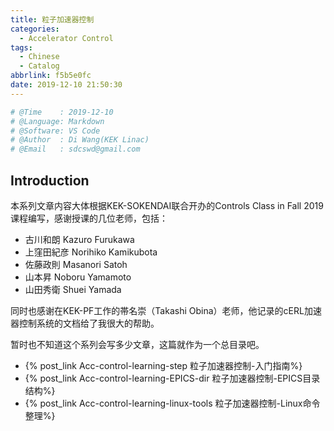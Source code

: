 ```yaml
---
title: 粒子加速器控制
categories:
  - Accelerator Control
tags:
  - Chinese
  - Catalog
abbrlink: f5b5e0fc
date: 2019-12-10 21:50:30
---
```


```python
# @Time    : 2019-12-10
# @Language: Markdown
# @Software: VS Code
# @Author  : Di Wang(KEK Linac)
# @Email   : sdcswd@gmail.com
```

## Introduction

本系列文章内容大体根据KEK-SOKENDAI联合开办的Controls Class in Fall 2019课程编写，感谢授课的几位老师，<!-- more -->包括：

- 古川和朗 Kazuro Furukawa
- 上窪田紀彦 Norihiko Kamikubota
- 佐藤政則 Masanori Satoh
- 山本昇 Noboru Yamamoto 
- 山田秀衛 Shuei Yamada

同时也感谢在KEK-PF工作的帯名崇（Takashi Obina）老师，他记录的cERL加速器控制系统的文档给了我很大的帮助。

暂时也不知道这个系列会写多少文章，这篇就作为一个总目录吧。

- {% post_link Acc-control-learning-step 粒子加速器控制-入门指南%}
- {% post_link Acc-control-learning-EPICS-dir 粒子加速器控制-EPICS目录结构%}
- {% post_link Acc-control-learning-linux-tools 粒子加速器控制-Linux命令整理%}